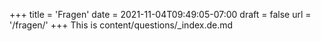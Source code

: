 +++
title = 'Fragen'
date = 2021-11-04T09:49:05-07:00
draft = false
url = '/fragen/'
+++
This is content/questions/_index.de.md
